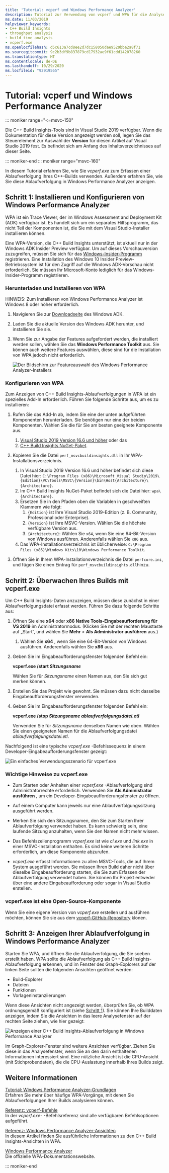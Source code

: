 ```yaml
---
title: 'Tutorial: vcperf und Windows Performance Analyzer'
description: Tutorial zur Verwendung von vcperf und WPA für die Analyse von Ablaufverfolgungen für C++-Builds.
ms.date: 11/03/2019
helpviewer_keywords:
- C++ Build Insights
- throughput analysis
- build time analysis
- vcperf.exe
ms.openlocfilehash: d5c613a7cd8ee2d7dc158050dae9529bba2a8f71
ms.sourcegitcommit: 9c2b3df9b837879cd17932ae9f61cdd142078260
ms.translationtype: HT
ms.contentlocale: de-DE
ms.lasthandoff: 10/29/2020
ms.locfileid: "92919565"
---
```

# <a name="tutorial-vcperf-and-windows-performance-analyzer"></a>Tutorial: vcperf und Windows Performance Analyzer

::: moniker range="<=msvc-150"

Die C++ Build Insights-Tools sind in Visual Studio 2019 verfügbar. Wenn die Dokumentation für diese Version angezeigt werden soll, legen Sie das Steuerelement zur Auswahl der **Version** für diesen Artikel auf Visual Studio 2019 fest. Es befindet sich am Anfang des Inhaltsverzeichnisses auf dieser Seite.

::: moniker-end
::: moniker range="msvc-160"

In diesem Tutorial erfahren Sie, wie Sie *vcperf.exe* zum Erfassen einer Ablaufverfolgung Ihres C++-Builds verwenden. Außerdem erfahren Sie, wie Sie diese Ablaufverfolgung in Windows Performance Analyzer anzeigen.

## <a name="step-1-install-and-configure-windows-performance-analyzer"></a>Schritt 1: Installieren und Konfigurieren von Windows Performance Analyzer

WPA ist ein Trace Viewer, der im Windows Assessment and Deployment Kit (ADK) verfügbar ist. Es handelt sich um ein separates Hilfsprogramm, das nicht Teil der Komponenten ist, die Sie mit dem Visual Studio-Installer installieren können.

Eine WPA-Version, die C++ Build Insights unterstützt, ist aktuell nur in der Windows ADK Insider Preview verfügbar. Um auf dieses Vorschauversion zuzugreifen, müssen Sie sich für das [Windows-Insider-Programm](https://insider.windows.com) registrieren. Eine Installation des Windows 10 Insider Preview-Betriebssystem ist für den Zugriff auf die Windows ADK-Vorschau nicht erforderlich. Sie müssen Ihr Microsoft-Konto lediglich für das Windows-Insider-Programm registrieren.

### <a name="to-download-and-install-wpa"></a>Herunterladen und Installieren von WPA

HINWEIS: Zum Installieren von Windows Performance Analyzer ist Windows 8 oder höher erforderlich.

1. Navigieren Sie zur [Downloadseite](/windows-hardware/get-started/adk-install) des Windows ADK.

1. Laden Sie die aktuelle Version des Windows ADK herunter, und installieren Sie sie.

1. Wenn Sie zur Angabe der Features aufgefordert werden, die installiert werden sollen, wählen Sie das **Windows Performance Toolkit** aus. Sie können auch weitere Features auswählen, diese sind für die Installation von WPA jedoch nicht erforderlich.

   ![Der Bildschirm zur Featureauswahl des Windows Performance Analyzer-Installers](media/wpa-installation.png)

### <a name="to-configure-wpa"></a><a name="configuration-steps"></a> Konfigurieren von WPA

Zum Anzeigen von C++ Build Insights-Ablaufverfolgungen in WPA ist ein spezielles Add-In erforderlich. Führen Sie folgende Schritte aus, um es zu installieren:

1. Rufen Sie das Add-In ab, indem Sie eine der unten aufgeführten Komponenten herunterladen. Sie benötigen nur eine der beiden Komponenten. Wählen Sie die für Sie am besten geeignete Komponente aus.
    1. [Visual Studio 2019 Version 16.6 und höher](https://visualstudio.microsoft.com/downloads/) oder das
    1. [C++ Build Insights NuGet-Paket](https://www.nuget.org/packages/Microsoft.Cpp.BuildInsights/).

1. Kopieren Sie die Datei `perf_msvcbuildinsights.dll` in Ihr WPA-Installationsverzeichnis.
    1. In Visual Studio 2019 Version 16.6 und höher befindet sich diese Datei hier: `C:\Program Files (x86)\Microsoft Visual Studio\2019\{Edition}\VC\Tools\MSVC\{Version}\bin\Host{Architecture}\{Architecture}`.
    1. Im C++ Build Insights NuGet-Paket befindet sich die Datei hier: `wpa\{Architecture}`.
    1. Ersetzen Sie in den Pfaden oben die Variablen in geschweiften Klammern wie folgt:
        1. `{Edition}` ist Ihre Visual Studio 2019-Edition (z. B. Community, Professional oder Enterprise).
        1. `{Version}` ist Ihre MSVC-Version. Wählen Sie die höchste verfügbare Version aus.
        1. `{Architecture}`: Wählen Sie `x64`, wenn Sie eine 64-Bit-Version von Windows ausführen. Anderenfalls wählen Sie `x86` aus.
    1. Das WPA-Installationsverzeichnis ist üblicherweise: `C:\Program Files (x86)\Windows Kits\10\Windows Performance Toolkit`.

1. Öffnen Sie in Ihrem WPA-Installationsverzeichnis die Datei `perfcore.ini`, und fügen Sie einen Eintrag für `perf_msvcbuildinsights.dll`hinzu.

## <a name="step-2-trace-your-build-with-vcperfexe"></a>Schritt 2: Überwachen Ihres Builds mit vcperf.exe

Um C++ Build Insights-Daten anzuzeigen, müssen diese zunächst in einer Ablaufverfolgungsdatei erfasst werden. Führen Sie dazu folgende Schritte aus:

1. Öffnen Sie eine **x64** oder **x86 Native Tools-Eingabeaufforderung für VS 2019** im Administratormodus. (Klicken Sie mit der rechten Maustaste auf „Start“, und wählen Sie **Mehr** > **Als Administrator ausführen** aus.)
    1. Wählen Sie **x64** , wenn Sie eine 64-Bit-Version von Windows ausführen. Anderenfalls wählen Sie **x86** aus.

1. Geben Sie im Eingabeaufforderungsfenster folgenden Befehl ein:

   **vcperf.exe /start _Sitzungsname_**

   Wählen Sie für *Sitzungsname* einen Namen aus, den Sie sich gut merken können.

1. Erstellen Sie das Projekt wie gewohnt. Sie müssen dazu nicht dasselbe Eingabeaufforderungsfenster verwenden.

1. Geben Sie im Eingabeaufforderungsfenster folgenden Befehl ein:

   **vcperf.exe /stop _Sitzungsname_ _ablaufverfolgungsdatei.etl_**

   Verwenden Sie für *Sitzungsname* denselben Namen wie oben. Wählen Sie einen geeigneten Namen für die Ablaufverfolgungsdatei *ablaufverfolgungsdatei.etl*.

Nachfolgend ist eine typische *vcperf.exe* -Befehlssequenz in einem Developer-Eingabeaufforderungsfenster gezeigt:

![Ein einfaches Verwendungsszenario für vcperf.exe](media/vcperf-simple-usage.png)

### <a name="important-notes-about-vcperfexe"></a>Wichtige Hinweise zu vcperf.exe

- Zum Starten oder Anhalten einer *vcperf.exe* -Ablaufverfolgung sind Administratorrechte erforderlich. Verwenden Sie **Als Administrator ausführen** , um ein Developer-Eingabeaufforderungsfenster zu öffnen.

- Auf einem Computer kann jeweils nur eine Ablaufverfolgungssitzung ausgeführt werden.

- Merken Sie sich den Sitzungsnamen, den Sie zum Starten Ihrer Ablaufverfolgung verwendet haben. Es kann schwierig sein, eine laufende Sitzung anzuhalten, wenn Sie den Namen nicht mehr wissen.

- Das Befehlszeilenprogramm *vcperf.exe* ist wie *cl.exe* und *link.exe* in einer MSVC-Installation enthalten. Es sind keine weiteren Schritte erforderlich, um diese Komponente abzurufen.

- *vcperf.exe* erfasst Informationen zu allen MSVC-Tools, die auf Ihrem System ausgeführt werden. Sie müssen Ihren Build daher nicht über dieselbe Eingabeaufforderung starten, die Sie zum Erfassen der Ablaufverfolgung verwendet haben. Sie können Ihr Projekt entweder über eine andere Eingabeaufforderung oder sogar in Visual Studio erstellen.

### <a name="vcperfexe-is-open-source"></a>vcperf.exe ist eine Open-Source-Komponente

Wenn Sie eine eigene Version von *vcperf.exe* erstellen und ausführen möchten, können Sie sie aus dem [vcperf-GitHub-Repository](https://github.com/microsoft/vcperf) klonen.

## <a name="step-3-view-your-trace-in-windows-performance-analyzer"></a>Schritt 3: Anzeigen Ihrer Ablaufverfolgung in Windows Performance Analyzer

Starten Sie WPA, und öffnen Sie die Ablaufverfolgung, die Sie soeben erstellt haben. WPA sollte die Ablaufverfolgung als C++ Build Insights-Ablaufverfolgung erkennen, und im Fenster des Graph-Explorers auf der linken Seite sollten die folgenden Ansichten geöffnet werden:

- Build-Explorer
- Dateien
- Funktionen
- Vorlageninstanziierungen

Wenn diese Ansichten nicht angezeigt werden, überprüfen Sie, ob WPA ordnungsgemäß konfiguriert ist (siehe [Schritt 1](#configuration-steps)). Sie können Ihre Builddaten anzeigen, indem Sie die Ansichten in das leere Analysefenster auf der rechten Seite ziehen, wie hier gezeigt:

![Anzeigen einer C++ Build Insights-Ablaufverfolgung in Windows Performance Analyzer](media/wpa-viewing-trace.gif)

Im Graph-Explorer-Fenster sind weitere Ansichten verfügbar. Ziehen Sie diese in das Analysefenster, wenn Sie an den darin enthaltenen Informationen interessiert sind. Eine nützliche Ansicht ist die CPU-Ansicht (mit Stichprobendaten), die die CPU-Auslastung innerhalb Ihres Builds zeigt.

## <a name="more-information"></a>Weitere Informationen

[Tutorial: Windows Performance Analyzer-Grundlagen](wpa-basics.md)\
Erfahren Sie mehr über häufige WPA-Vorgänge, mit denen Sie Ablaufverfolgungen Ihrer Builds analysieren können.

[Referenz: vcperf-Befehle](../reference/vcperf-commands.md)\
In der *vcperf.exe-* -Befehlsreferenz sind alle verfügbaren Befehlsoptionen aufgeführt.

[Referenz: Windows Performance Analyzer-Ansichten](../reference/wpa-views.md)\
In diesem Artikel finden Sie ausführliche Informationen zu den C++ Build Insights-Ansichten in WPA.

[Windows Performance Analyzer](/windows-hardware/test/wpt/windows-performance-analyzer)\
Die offizielle WPA-Dokumentationswebsite.

::: moniker-end
